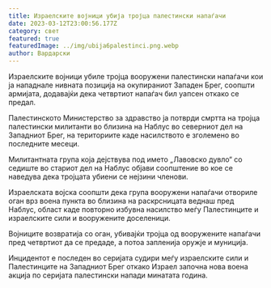 ```yaml
---
title: Израелските војници убија тројца палестински напаѓачи
date: 2023-03-12T23:00:56.177Z
category: свет
featured: true
featuredImage: ../img/ubija6palestinci.png.webp
author: Вардарски
---
```


Израелските војници убиле тројца вооружени палестински напаѓачи кои ја нападнале нивната позиција на окупираниот Западен Брег, соопшти армијата, додавајќи дека четвртиот напаѓач бил уапсен откако се предал.

Палестинското Министерство за здравство ја потврди смртта на тројца палестински милитанти во близина на Наблус во северниот дел на Западниот Брег, на териториите каде насилството е зголемено во последните месеци.

Милитантната група која дејствува под името „Лавовско дувло“ со седиште во стариот дел на Наблус објави соопштение во кое се наведува дека тројцата убиени се нејзини членови.

Израелската војска соопшти дека група вооружени напаѓачи отвориле оган врз воена пункта во близина на раскрсницата веднаш пред Наблус, област каде повторно избувна насилство меѓу Палестинците и израелските сили и вооружените доселеници.

Војниците возвратија со оган, убивајќи тројца од вооружените напаѓачи пред четвртиот да се предаде, а потоа запленија оружје и муниција.

Инцидентот е последен во серијата судири меѓу израелските сили и Палестинците на Западниот Брег откако Израел започна нова воена акција по серијата палестински напади минатата година.
